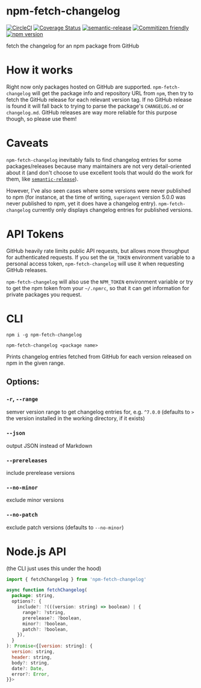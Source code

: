# npm-fetch-changelog

[![CircleCI](https://circleci.com/gh/jedwards1211/npm-fetch-changelog.svg?style=svg)](https://circleci.com/gh/jedwards1211/npm-fetch-changelog)
[![Coverage Status](https://codecov.io/gh/jedwards1211/npm-fetch-changelog/branch/master/graph/badge.svg)](https://codecov.io/gh/jedwards1211/npm-fetch-changelog)
[![semantic-release](https://img.shields.io/badge/%20%20%F0%9F%93%A6%F0%9F%9A%80-semantic--release-e10079.svg)](https://github.com/semantic-release/semantic-release)
[![Commitizen friendly](https://img.shields.io/badge/commitizen-friendly-brightgreen.svg)](http://commitizen.github.io/cz-cli/)
[![npm version](https://badge.fury.io/js/npm-fetch-changelog.svg)](https://badge.fury.io/js/npm-fetch-changelog)

fetch the changelog for an npm package from GitHub

# How it works

Right now only packages hosted on GitHub are supported. `npm-fetch-changelog` will get
the package info and repository URL from `npm`, then try to fetch the GitHub
release for each relevant version tag. If no GitHub release is found it will
fall back to trying to parse the package's `CHANGELOG.md` or `changelog.md`.
GitHub releases are way more reliable for this purpose though, so please use
them!

# Caveats

`npm-fetch-changelog` inevitably fails to find changelog entries for some packages/releases
because many maintainers are not very detail-oriented about it (and don't choose
to use excellent tools that would do the work for them, like
[`semantic-release`](https://github.com/semantic-release/semantic-release)).

However, I've also seen cases where some versions were never published to npm
(for instance, at the time of writing, `superagent` version 5.0.0 was never
published to npm, yet it does have a changelog entry). `npm-fetch-changelog` currently
only displays changelog entries for published versions.

# API Tokens

GitHub heavily rate limits public API requests, but allows more throughput for
authenticated requests. If you set the `GH_TOKEN` environment variable to a
personal access token, `npm-fetch-changelog` will use it when requesting GitHub releases.

`npm-fetch-changelog` will also use the `NPM_TOKEN` environment variable or try to get
the npm token from your `~/.npmrc`, so that it can get information for private
packages you request.

# CLI

```
npm i -g npm-fetch-changelog
```

```
npm-fetch-changelog <package name>
```

Prints changelog entries fetched from GitHub for each
version released on npm in the given range.

## Options:

### `-r`, `--range`

semver version range to get changelog entries for, e.g. `^7.0.0` (defaults to `>` the version installed in the working directory, if it exists)

### `--json`

output JSON instead of Markdown

### `--prereleases`

include prerelease versions

### `--no-minor`

exclude minor versions

### `--no-patch`

exclude patch versions (defaults to `--no-minor`)

# Node.js API

(the CLI just uses this under the hood)

```js
import { fetchChangelog } from 'npm-fetch-changelog'
```

```js
async function fetchChangelog(
  package: string,
  options?: {
    include?: ?(((version: string) => boolean) | {
      range?: ?string,
      prerelease?: ?boolean,
      minor?: ?boolean,
      patch?: ?boolean,
    }),
  }
): Promise<{[version: string]: {
  version: string,
  header: string,
  body?: string,
  date?: Date,
  error?: Error,
}}>
```
